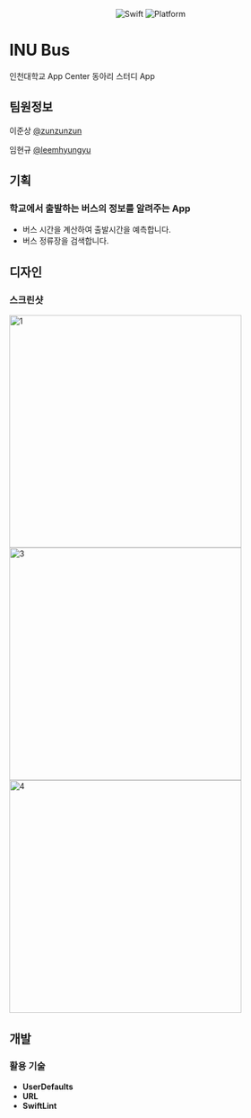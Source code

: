 <p align="center">
  <img alt="Swift" src="https://img.shields.io/badge/swift-5-orange.svg">
  <img alt="Platform" src="https://img.shields.io/badge/platform-ios-lightgrey.svg">
</p>

# INU Bus

인천대학교 App Center 동아리 스터디 App

## 팀원정보

이준상 [@zunzunzun](https://github.com/zunzunzun)

임현규 [@leemhyungyu](https://github.com/leemhyungyu)

## 기획

### 학교에서 출발하는 버스의 정보를 알려주는 App

- 버스 시간을 계산하여 출발시간을 예측합니다.
- 버스 정류장을 검색합니다.

## 디자인

### 스크린샷
<div>
  <img width="414" alt="1" src="https://user-images.githubusercontent.com/27484212/83354916-e758cd80-a396-11ea-8423-6ad2f5b89ffb.png">
  <img width="414" alt="3" src="https://user-images.githubusercontent.com/27484212/83354955-271fb500-a397-11ea-9c4f-4dde9eebfd67.png">
  <img width="414" alt="4" src="https://user-images.githubusercontent.com/27484212/83354976-50d8dc00-a397-11ea-899d-b9738b93f269.png">
</div>

## 개발

### 활용 기술

- **UserDefaults**
- **URL**
- **SwiftLint**

